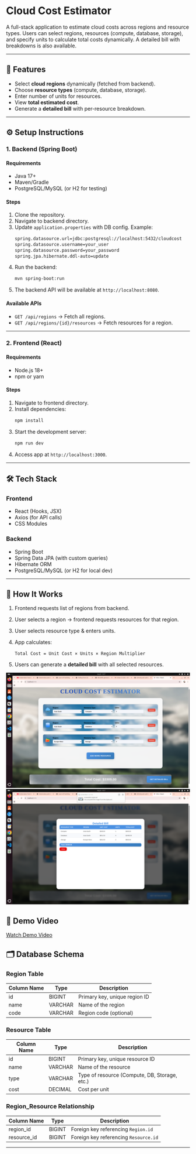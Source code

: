 # Cloud Cost Estimator

A full-stack application to estimate cloud costs across regions and resource types. Users can select regions, resources (compute, database, storage), and specify units to calculate total costs dynamically. A detailed bill with breakdowns is also available.  

---

## 📌 Features  

- Select **cloud regions** dynamically (fetched from backend).  
- Choose **resource types** (compute, database, storage).  
- Enter number of units for resources.  
- View **total estimated cost**.  
- Generate a **detailed bill** with per-resource breakdown.  

---

## ⚙️ Setup Instructions  

### 1. Backend (Spring Boot)  

#### Requirements  
- Java 17+  
- Maven/Gradle  
- PostgreSQL/MySQL (or H2 for testing)  

#### Steps  
1. Clone the repository.  
2. Navigate to backend directory.  
3. Update `application.properties` with DB config. Example:  
   ```properties
   spring.datasource.url=jdbc:postgresql://localhost:5432/cloudcost
   spring.datasource.username=your_user
   spring.datasource.password=your_password
   spring.jpa.hibernate.ddl-auto=update
   ```  
4. Run the backend:  
   ```bash
   mvn spring-boot:run
   ```  
5. The backend API will be available at `http://localhost:8080`.  

#### Available APIs  
- `GET /api/regions` → Fetch all regions.  
- `GET /api/regions/{id}/resources` → Fetch resources for a region.  

---

### 2. Frontend (React)  

#### Requirements  
- Node.js 18+  
- npm or yarn  

#### Steps  
1. Navigate to frontend directory.  
2. Install dependencies:  
   ```bash
   npm install
   ```  
3. Start the development server:  
   ```bash
   npm run dev
   ```  
4. Access app at `http://localhost:3000`.  

---

## 🛠 Tech Stack  

### Frontend  
- React (Hooks, JSX)  
- Axios (for API calls)  
- CSS Modules  

### Backend  
- Spring Boot  
- Spring Data JPA (with custom queries)  
- Hibernate ORM  
- PostgreSQL/MySQL (or H2 for local dev)  

---


## 🚀 How It Works  

1. Frontend requests list of regions from backend.  
2. User selects a region → frontend requests resources for that region.  
3. User selects resource type & enters units.  
4. App calculates:  

   ```
   Total Cost = Unit Cost × Units × Region Multiplier
   ```  

5. Users can generate a **detailed bill** with all selected resources.  


![Frontend CloudCost Screenshot](screenshot/Frontend_CloudCost.png)
![Bill CloudCost Screenshot](screenshot/Bill_CloudCost.png)
## 🎥 Demo Video
[Watch Demo Video](videos/Screencast%20from%202025-08-20%2016-31-45.webm)


## 🗂️ Database Schema

### **Region Table**
| Column Name | Type     | Description                     |
|-------------|---------|---------------------------------|
| id          | BIGINT  | Primary key, unique region ID   |
| name        | VARCHAR | Name of the region              |
| code        | VARCHAR | Region code (optional)          |

### **Resource Table**
| Column Name | Type     | Description                                  |
|-------------|---------|----------------------------------------------|
| id          | BIGINT  | Primary key, unique resource ID             |
| name        | VARCHAR | Name of the resource                         |
| type        | VARCHAR | Type of resource (Compute, DB, Storage, etc.) |
| cost        | DECIMAL | Cost per unit                                |

### **Region_Resource Relationship**
| Column Name | Type   | Description                                 |
|-------------|--------|---------------------------------------------|
| region_id   | BIGINT | Foreign key referencing `Region.id`        |
| resource_id | BIGINT | Foreign key referencing `Resource.id`      |

---



